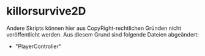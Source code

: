 # killorsurvive2D

Andere Skripts können hier aus CopyRight-rechtlichen Gründen nicht veröffentlicht werden. Aus diesem Grund sind folgende Dateien abgeändert:

- "PlayerController"
